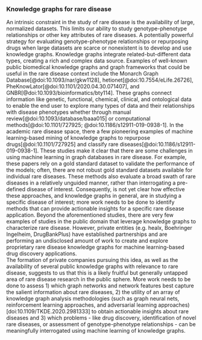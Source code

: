 ### Knowledge graphs for rare disease

An intrinsic constraint in the study of rare disease is the availability of large, normalized datasets. 
This limits our ability to study genotype-phenotype relationships or other key attributes of rare diseases. 
A potentially powerful strategy for evaluating genotype-phenotype relationships or repurposing drugs when large datasets are scarce or nonexistent is to develop and use knowledge graphs.
Knowledge graphs integrate related-but-different data types, creating a rich and complex data source. 
Examples of well-known public biomedical knowledge graphs and graph frameworks that could be useful in the rare disease context include the Monarch Graph Database[@doi:10.1093/nar/gkw1128], hetionet[@doi:10.7554/eLife.26726], PheKnowLator[@doi:10.1101/2020.04.30.071407], and GNBR[@doi:10.1093/bioinformatics/bty114]. 
These graphs connect information like genetic, functional, chemical, clinical, and ontological data to enable the end user to explore many types of data and their relationships with disease phenotypes whether through manual review[@doi:10.1093/database/baaa015] or computational methods[@doi:10.1101/727925; @doi:10.1186/s12911-019-0938-1]. 
In the academic rare disease space, there a few pioneering examples of machine learning-based mining of knowledge graphs to repurpose drugs[@doi:10.1101/727925] and classify rare diseases[@doi:10.1186/s12911-019-0938-1].
These studies make it clear that there are some challenges in using machine learning in graph databases in rare disease.
For example, these papers rely on a gold standard dataset to validate the performance of the models; often, there are not robust gold standard datasets available for individual rare diseases.
These methods also evaluate a broad swath of rare diseases in a relatively unguided manner, rather than interrogating a pre-defined disease of interest.
Consequently, is not yet clear how effective these approaches, and knowledge graphs in general, are in studying a specific disease of interest; more work needs to be done to identify methods that can provide actionable insights for a specific rare disease application. 
Beyond the aforementioned studies, there are very few examples of studies in the public domain that leverage knowledge graphs to characterize rare disease. 
However, private entities (e.g. healx, Boehringer Ingelheim, DrugBankPlus) have established partnerships and are performing an undisclosed amount of work to create and explore proprietary rare disease knowledge graphs for machine learning-based drug discovery applications.  
The formation of private companies pursuing this idea, as well as the availability of several public knowledge graphs with relevance to rare disease, suggests to us that this is a likely fruitful but generally untapped area of rare disease research in the public sphere. 
More work needs to be done to assess 1) which graph networks and network features best capture the salient information about rare diseases, 2) the utility of an array of knowledge graph analysis methodologies (such as graph neural nets, reinforcement learning approaches, and adversarial learning approaches)[doi:10.1109/TKDE.2020.2981333] to obtain actionable insights about rare diseases and 3) which problems - like drug discovery, identification of novel rare diseases, or assessment of genotype-phenotype relationships - can be meaningfully interrogated using machine learning of knowledge graphs.

